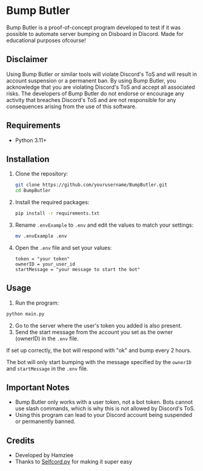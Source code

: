# Bump Butler

Bump Butler is a proof-of-concept program developed to test if it was possible to automate server bumping on Disboard in Discord.
Made for educational purposes ofcourse!

## Disclaimer

Using Bump Butler or similar tools will violate Discord's ToS and will result in account suspension or a permanent ban. By using Bump Butler, you acknowledge that you are violating Discord's ToS and accept all associated risks. The developers of Bump Butler do not endorse or encourage any activity that breaches Discord's ToS and are not responsible for any consequences arising from the use of this software.

## Requirements

- Python 3.11+

## Installation

1. Clone the repository:
    ```sh
    git clone https://github.com/yourusername/BumpButler.git
    cd BumpButler
    ```

2. Install the required packages:
    ```sh
    pip install -r requirements.txt
    ```

3. Rename `.envExample` to `.env` and edit the values to match your settings:
    ```sh
    mv .envExample .env
    ```

4. Open the `.env` file and set your values:
    ```
    token = "your token"
    ownerID = your_user_id
    startMessage = "your message to start the bot"
    ```

## Usage

1. Run the program:
```sh
python main.py
```

2. Go to the server where the user's token you added is also present.
3. Send the start message from the account you set as the owner (ownerID) in the `.env` file.

If set up correctly, the bot will respond with "ok" and bump every 2 hours.

The bot will only start bumping with the message specified by the `ownerID` and `startMessage` in the `.env` file.

## Important Notes

- Bump Butler only works with a user token, not a bot token. Bots cannot use slash commands, which is why this is not allowed by Discord's ToS.
- Using this program can lead to your Discord account being suspended or permanently banned.

## Credits

- Developed by Hamziee
- Thanks to [Selfcord.py](https://github.com/OmegaDevStudio/Selfcord) for making it super easy